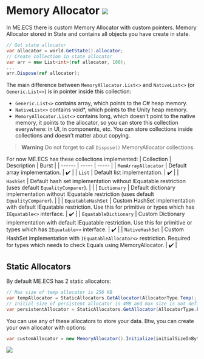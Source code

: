 # Memory Allocator [![](Logo-Tiny.png)](/../../#glossary)

In ME.ECS there is custom Memory Allocator with custom pointers.
Memory Allocator stored in State and contains all objects you have create in state.

```csharp
// Get state allocator
var allocator = world.GetState().allocator;
// Create collection in state allocator
var arr = new List<int>(ref allocator, 100);
...
arr.Dispose(ref allocator);
```

The main difference between `MemoryAllocator.List<>` and `NativeList<>` (or `Generic.List<>`) is in pointer inside this collection:
* `Generic.List<>` contains array, which points to the C# heap memory.
* `NativeList<>` contains void*, which points to the Unity heap memory.
* `MemoryAllocator.List<>` contains long, which doesn't point to the native memory, it points to the allocator, so you can store this collection everywhere: in UI, in components, etc. You can store collections inside collections and doesn't matter about copying.

> **Warning**
> Do not forget to call `Dispose()` MemoryAllocator collections.

For now ME.ECS has these collections implemented:
| Collection | Description | Burst |
| ------ | ----- | ----- |
| ```MemArrayAllocator``` | Default array implementation. | :heavy_check_mark: |
| ```List``` | Default list implementation. | :heavy_check_mark: |
| ```HashSet``` | Default hash set implementation without IEquatable restriction (uses default `EqualityComparer`). |  |
| ```Dictionary``` | Default dictionary implementation without IEquatable restriction (uses default `EqualityComparer`). |  |
| ```EquatableHashSet``` | Custom HashSet implementation with default IEquatable restriction. Use this for primitive or types which has `IEquatable<>` interface. | :heavy_check_mark: |
| ```EquatableDictionary``` | Custom Dictionary implementation with default IEquatable restriction. Use this for primitive or types which has `IEquatable<>` interface. | :heavy_check_mark: |
| ```NativeHashSet``` | Custom HashSet implementation with `IEquatableAllocator<>` restriction. Required for types which needs to check Equals using MemoryAllocator. | :heavy_check_mark: |

## Static Allocators

By default ME.ECS has 2 static allocators:

```csharp
// Max size of temp allocator is 256 KB
var tempAllocator = StaticAllocators.GetAllocator(AllocatorType.Temp);
// Initial size of persistent allocator is 4MB and max size is not defined
var persistentAllocator = StaticAllocators.GetAllocator(AllocatorType.Persistent);
```

You can use any of these allocators to store your data. Btw, you can create your own allocator with options:

```csharp
var customAllocator = new MemoryAllocator().Initialize(initialSizeInBytes, maxSizeInBytes);
```

[![](Footer.png)](/../../#glossary)
